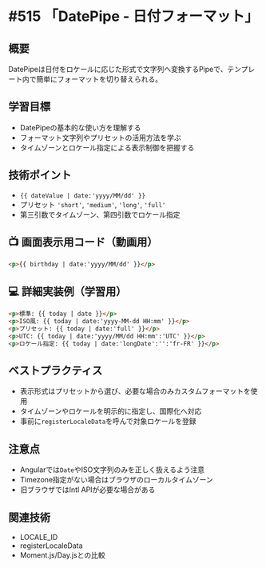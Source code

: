 # #515 「DatePipe - 日付フォーマット」

## 概要
DatePipeは日付をロケールに応じた形式で文字列へ変換するPipeで、テンプレート内で簡単にフォーマットを切り替えられる。

## 学習目標
- DatePipeの基本的な使い方を理解する
- フォーマット文字列やプリセットの活用方法を学ぶ
- タイムゾーンとロケール指定による表示制御を把握する

## 技術ポイント
- `{{ dateValue | date:'yyyy/MM/dd' }}`
- プリセット `'short'`, `'medium'`, `'long'`, `'full'`
- 第三引数でタイムゾーン、第四引数でロケール指定

## 📺 画面表示用コード（動画用）
```html
<p>{{ birthday | date:'yyyy/MM/dd' }}</p>
```

## 💻 詳細実装例（学習用）
```html
<p>標準: {{ today | date }}</p>
<p>ISO風: {{ today | date:'yyyy-MM-dd HH:mm' }}</p>
<p>プリセット: {{ today | date:'full' }}</p>
<p>UTC: {{ today | date:'yyyy/MM/dd HH:mm':'UTC' }}</p>
<p>ロケール指定: {{ today | date:'longDate':'':'fr-FR' }}</p>
```

## ベストプラクティス
- 表示形式はプリセットから選び、必要な場合のみカスタムフォーマットを使用
- タイムゾーンやロケールを明示的に指定し、国際化へ対応
- 事前に`registerLocaleData`を呼んで対象ロケールを登録

## 注意点
- Angularでは`Date`やISO文字列のみを正しく扱えるよう注意
- Timezone指定がない場合はブラウザのローカルタイムゾーン
- 旧ブラウザではIntl APIが必要な場合がある

## 関連技術
- LOCALE_ID
- registerLocaleData
- Moment.js/Day.jsとの比較
